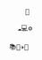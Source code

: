

                                                                 👋

                                                               ☁💻⚙

                                                             📚🗻✈💪
